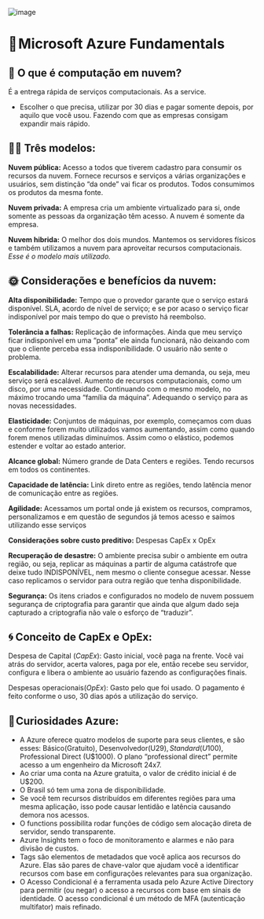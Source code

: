 ![image](https://user-images.githubusercontent.com/77704621/236565464-1ace667e-2dba-4e4b-a3d7-2c447c9e227f.png)

# 🤍 Microsoft Azure Fundamentals

## 💫 O que é computação em nuvem?

É a entrega rápida de serviços computacionais. As a service.

- Escolher o que precisa, utilizar por 30 dias e pagar somente depois, por aquilo que você usou. Fazendo com que as empresas consigam expandir mais rápido.

## 👩‍💻 Três modelos:

**Nuvem pública:** Acesso a todos que tiverem cadastro para consumir os recursos da nuvem. Fornece recursos e serviços a várias organizações e usuários, sem distinção “da onde” vai ficar os produtos. Todos consumimos os produtos da mesma fonte.

**Nuvem privada:** A empresa cria um ambiente virtualizado para si, onde somente as pessoas da organização têm acesso. A nuvem é somente da empresa.

**Nuvem hibrida:** O melhor dos dois mundos. Mantemos os servidores físicos e também utilizamos a nuvem para aproveitar recursos computacionais. *Esse é o modelo mais utilizado.*

## 🌞 Considerações e benefícios da nuvem:

**Alta disponibilidade:** Tempo que o provedor garante que o serviço estará disponível. SLA, acordo de nível de serviço; e se por acaso o serviço ficar indisponível por mais tempo do que o previsto há reembolso.

**Tolerância a falhas:** Replicação de informações. Ainda que meu serviço ficar indisponível em uma “ponta” ele ainda funcionará, não deixando com que o cliente perceba essa indisponibilidade. O usuário não sente o problema.

**Escalabilidade:** Alterar recursos para atender uma demanda, ou seja, meu serviço será escalável. Aumento de recursos computacionais, como um disco, por uma necessidade. Continuando com o mesmo modelo, no máximo trocando uma “família da máquina”. Adequando o serviço para as novas necessidades.

**Elasticidade:** Conjuntos de máquinas, por exemplo, começamos com duas e conforme forem muito utilizados vamos aumentando, assim como quando forem menos utilizadas diminuímos. Assim como o elástico, podemos estender e voltar ao estado anterior.

**Alcance global:** Número grande de Data Centers e regiões. Tendo recursos em todos os continentes. 

**Capacidade de latência:** Link direto entre as regiões, tendo latência menor de comunicação entre as regiões.

**Agilidade:** Acessamos um portal onde já existem os recursos, compramos, personalizamos e em questão de segundos já temos acesso e saímos utilizando esse serviços

**Considerações sobre custo preditivo:** Despesas CapEx x OpEx

**Recuperação de desastre:** O ambiente precisa subir o ambiente em outra região, ou seja, replicar as máquinas a partir de alguma catástrofe que deixe tudo INDISPONÍVEL, nem mesmo o cliente consegue acessar. Nesse caso replicamos o servidor para outra região que tenha disponibilidade. 

**Segurança:** Os itens criados e configurados no modelo de nuvem possuem segurança de criptografia para garantir que ainda que algum dado seja capturado a criptografia não vale o esforço de “traduzir”.

## 🌀 Conceito de CapEx e OpEx:

Despesa de Capital (*CapEx*): Gasto inicial, você paga na frente. Você vai atrás do servidor, acerta valores, paga por ele, então recebe seu servidor, configura e libera o ambiente ao usuário fazendo as configurações finais.

Despesas operacionais(*OpEx*): Gasto pelo que foi usado. O pagamento é feito conforme o uso, 30 dias após a utilização do serviço.

## 🤔 Curiosidades Azure:

- A Azure oferece quatro modelos de suporte para seus clientes, e são esses: Básico(Gratuito), Desenvolvedor(U$29), Standard (U$100), Professional Direct (U$1000). O plano “professional direct” permite acesso a um engenheiro da Microsoft 24x7.
- Ao criar uma conta na Azure gratuita, o valor de crédito inicial é de U$200.
- O Brasil só tem uma zona de disponibilidade.
- Se você tem recursos distribuídos em diferentes regiões para uma mesma aplicação, isso pode causar lentidão e latência causando demora nos acessos.
- O functions possibilita rodar funções de código sem alocação direta de servidor, sendo transparente.
- Azure Insights tem o foco de monitoramento e alarmes e não para divisão de custos.
- Tags são elementos de metadados que você aplica aos recursos do Azure. Elas são pares de chave-valor que ajudam você a identificar recursos com base em configurações relevantes para sua organização.
- O Acesso Condicional é a ferramenta usada pelo Azure Active Directory para permitir (ou negar) o acesso a recursos com base em sinais de identidade. O acesso condicional é um método de MFA (autenticação multifator) mais refinado.

